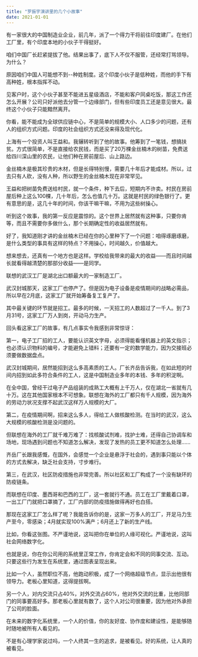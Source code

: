 ```yaml
---
title: "罗振宇演讲里的几个小故事"
date: 2021-01-01
---
```


有一家很大的中国制造业企业，前几年，派了一个得力干将前往印度建厂。在他们工厂里，有个印度本地的小伙子干得挺好。

咱们中国厂长赶紧提拔了他。结果出事了，底下人不仅不服管，还经常打骂领导。为什么？

原因咱们中国人可能想不到--种姓制度。这个印度小伙子是低种姓，而他的手下有高种姓，根本指挥不动。

见客户时，这个小伙子甚至不能进五星级酒店，不能和客户同桌吃饭，那这工作还怎么开展？公司只好派他去分管一个边缘部门，但有些印度员工还是意见很大。最终这个小伙子只能黯然离开。

你看，能不能成为全球供应链中心，不是简单的规模大小、人口多少的问题，还有人的组织方式问题。印度的社会组织方式还没来得及现代化。

上海有一个投资人叫王益和。我辗转听到了他的故事。他筹到了一笔钱，想搞扶贫。方式很简单，不是直接给农民钱，而是买了20万棵金丝楠木的树苗，免费送给四川深山里的农民，让他们种在房前屋后、山上路边。

金丝楠木是极其珍贵的木材，但是长得特别慢，需要几十年后才能成材。所以，过去只有人砍，没有人种，所以野生的金丝楠木现在非常罕见。

王益和把树苗免费送给村民，就一个条件，种下去后，短期内不许卖。村民在房前屋后种上这么100棵，几十年后，怎么也值几十万。这就是村民的绿色银行了。更有意思的是，这几十年的时间，你该干嘛干嘛，不用为这些树操心。

听到这个故事，我的第一反应是震惊的。这个世界上居然就有这种事，只要你肯等，而且不需要你多做什么，那个长期确定性的收益居然就有。

好了，我知道刚才讲的金丝楠木已经在你的心里种下了一个问题：咱得琢磨琢磨，是什么类型的事具有这样的特点？不用操心，时间越久，价值越大。

想来想去，还真有一个地方也是这样。学校给我带来的最大的收益——而且时间越长就看得越清楚的那部分收益——是同学。

联想的武汉工厂是湖北出口额最大的一家制造工厂。

武汉封城那天，这家工厂也停产了。但是因为电子设备是疫情期间的战略必需品，所以早在2月底，这家工厂就开始筹备复工复产了。

其中最关键的环节就是招工。最多的时候，一天招工的人数超过了一千人。到了3月31号，这家工厂万人到岗，开动马力生产。

回头看这家工厂的故事，有几点事实令我感到非常惊讶：

第一，电子工厂招的工人，要能认识英文字母，必须得能看懂机器上的英文指示；也必须认识物料的编号，才能避免上错料；还要有一定的数学能力，因为交接班必须要做数据盘点。

武汉封城期间，居然能招到这么多高素质的工人。厂长齐岳告诉我，在如此短的时间内招到如此多符合条件的工人，这是中国制造业多年的本钱、多年的积淀啊。

在全中国，曾经干过电子产品组装的成熟工大概有上千万人，仅在湖北一省就有几十万。这在其他国家根本不可想象。联想在海外的工厂都只有千人规模，因为海外的劳动力状况支撑不起武汉这样万人规模的大厂。

第二，在疫情期间啊，招来这么多人，得给工人做核酸检测。在当时的武汉，这么大规模的核酸检测是没问题的。

但联想在海外的工厂就千难万难了：找核酸试剂难，找护士难，还得自己协调车和场地，现场遇到问题也不知道怎么解决，发现了发热的员工更不知道怎么处理……

齐岳厂长跟我感慨，在国外，会感觉一个企业是悬浮于社会的，遇到事只能以个体的方式去解决，缺乏社会支持，寸步难行。

第三，在武汉，社区防疫措施也非常完善。所以社区和工厂构成了一个没有缺环的防疫链条。

而联想在印度、墨西哥和巴西的工厂，这一套就行不通。员工在工厂里戴着口罩，一出工厂门就把口罩摘了，工厂内部的防疫措施做得再好也白搭。

那现在这家工厂怎么样了呢？我能告诉你的是，这家一万多人的工厂，开足马力生产至今，零感染；4月就实现100%满产；6月还上了新的生产线。

比如，你看这张图。不严谨地说，这叫把你在单位的人缘可视化。严谨地说，这叫社会网络数字化。

也就是说，你在你公司用的系统里正常工作，你肯定会和不同的同事交流、互动。只要这些行为发生在系统里，通过图表呈现出来。

比如一个人，虽然职位不高，他跑动积极，成了一个网络超级节点，显示出他很有领导力。老板心里知道，这得提拔啊。

另一个人，对内交流只占40%，对外交流占60%，他对外交流的比重，比他同部门的同事要高好多。那老板心里就有数了，这个人对公司很重要，因为他对外承担了公司的脸面。

在未来的数字化系统里，一个人的价值，你的友好度、协作度和建设性，是能够随时随地被所有人看见的。

不是有心理学家说过吗，一个人终其一生的追求，是被看见。好的系统，让人真的被看见。

